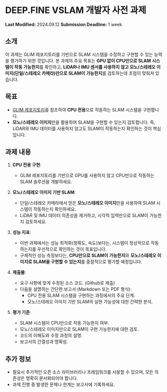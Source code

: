 # DEEP.FINE VSLAM 개발자 사전 과제

**Last Modified:** 2024.09.12
**Submission Deadline:** 1 week


## 소개
이 과제는 GLIM 레포지토리를 기반으로 SLAM 시스템을 수정하고 구현할 수 있는 능력을 평가하기 위한 것입니다. 본 과제의 주요 목표는 **GPU 없이 CPU만으로 SLAM 시스템이 작동 가능한지**를 확인하고, **LiDAR나 IMU 센서를 사용하지 않고 모노/스테레오 이미지(단일/스테레오 카메라)만으로 SLAM이 가능한지**를 검토하는데 초점이 맞춰져 있습니다.


## 목표
- [GLIM 레포지토리](https://github.com/koide3/glim)를 참조하여 **CPU 전용**으로 작동하는 SLAM 시스템을 구현합니다.
- **모노/스테레오 이미지**만을 활용하여 SLAM을 구현할 수 있는지 검토합니다. 즉, LiDAR와 IMU 데이터를 사용하지 않고도 SLAM이 작동하는지 확인하는 것이 핵심입니다.


## 과제 내용
1. **CPU 전용 구현**: 
   - GLIM 레포지토리를 기반으로 GPU를 사용하지 않고 CPU만으로 작동하는 SLAM 솔루션을 개발하세요.
   
2. **모노/스테레오 이미지 기반 SLAM**:
   - 단일/스테레오 카메라에서 얻은 **모노/스테레오 이미지**만을 사용하여 SLAM 시스템이 작동하는지 확인하세요.
   - LiDAR 및 IMU 데이터 의존성을 제거하고, 시각적 입력만으로 SLAM이 가능한지 검토하세요.

3. **성능 지표**:
   - 이번 과제에서는 성능 최적화(정확도, 속도)보다는, 시스템이 정상적으로 작동하는지를 우선적으로 확인하는 것이 목표입니다.
   - 구체적인 성능 측정보다는, **CPU만으로 SLAM이 가능한지**와 **모노/스테레오 이미지로 SLAM을 구현할 수 있는지**를 중점적으로 평가할 예정입니다.

4. **제출물**:
   - 요구 사항에 맞게 수정된 소스 코드. (Github로 제출)
   - 다음을 설명하는 간단한 보고서 (Markdown 또는 PDF 형식):
     - CPU 전용 SLAM 시스템을 구현하는 과정에서의 주요 단계.
     - 모노/스테레오 이미지 기반 SLAM의 실현 가능성에 대한 간략한 분석.

5. **평가 기준**:
   - SLAM 시스템이 CPU만으로 작동 가능한지 여부.
   - 모노/스테레오 이미지만으로 SLAM이 구현 가능한지에 대한 검토.
   - 코드의 이해도와 수정 과정의 설명.
   - 보고서의 간결성과 명확성.


## 추가 정보
- 필요시 추가적인 오픈 소스 라이브러리나 프레임워크를 사용할 수 있으며, 모든 의존성은 명확히 문서화되어야 합니다.
- 과제 진행 중 발생한 문제나 한계는 보고서에 기록하세요.